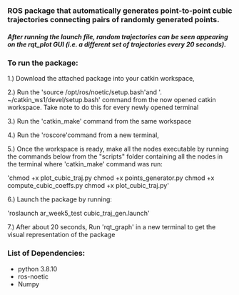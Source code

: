 ### ROS package that automatically generates point-to-point cubic trajectories connecting pairs of randomly generated points. 
##### After running the launch file, random trajectories can be seen appearing on the rqt_plot GUI (i.e. a different set of trajectories every 20 seconds).

### To run the package:

1.) Download the attached package into your catkin workspace,

2.) Run the 'source /opt/ros/noetic/setup.bash'and '. ~/catkin_ws1/devel/setup.bash' command from the now opened catkin workspace. Take note to do this for every newly opened terminal

3.) Run the 'catkin_make' command from the same workspace

4.) Run the 'roscore'command from a new terminal,

5.) Once the workspace is ready, make all the nodes executable by running the commands below from the "scripts" folder containing all the nodes in the terminal where 'catkin_make' command was run:

  'chmod +x plot_cubic_traj.py
   chmod +x points_generator.py
   chmod +x compute_cubic_coeffs.py
   chmod +x plot_cubic_traj.py'

6.) Launch the package by running:

  'roslaunch ar_week5_test cubic_traj_gen.launch'

7.) After about 20 seconds, Run 'rqt_graph' in a new terminal to get the visual representation of the package

### List of Dependencies:

- python 3.8.10
- ros-noetic
- Numpy
